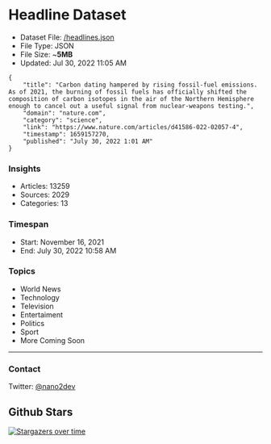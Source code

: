 # Headline Dataset

- Dataset File: [/headlines.json](https://raw.githubusercontent.com/fwd/news/master/headlines.json) 
- File Type: JSON
- File Size: ~**5MB**
- Updated: Jul 30, 2022 11:05 AM

```
{
    "title": "Carbon dating hampered by rising fossil-fuel emissions. As of 2021, the burning of fossil fuels has officially shifted the composition of carbon isotopes in the air of the Northern Hemisphere enough to cancel out a useful signal from nuclear-weapons testing.",
    "domain": "nature.com",
    "category": "science",
    "link": "https://www.nature.com/articles/d41586-022-02057-4",
    "timestamp": 1659157270,
    "published": "July 30, 2022 1:01 AM"
}
```

### Insights

- Articles: 13259
- Sources: 2029
- Categories: 13

### Timespan

- Start: November 16, 2021
- End: July 30, 2022 10:58 AM

### Topics

- World News
- Technology
- Television
- Entertaiment
- Politics
- Sport
- More Coming Soon

---

### Contact 

Twitter: [@nano2dev](https://twitter.com/nano2dev)

## Github Stars

[![Stargazers over time](https://starchart.cc/fwd/news.svg)](https://starchart.cc/fwd/news)
	
